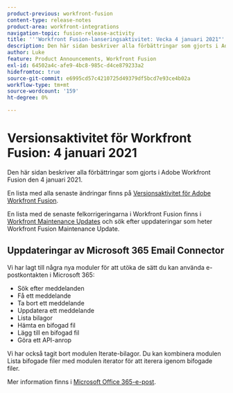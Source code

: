 ```yaml
---
product-previous: workfront-fusion
content-type: release-notes
product-area: workfront-integrations
navigation-topic: fusion-release-activity
title: '''Workfront Fusion-lanseringsaktivitet: Vecka 4 januari 2021"'
description: Den här sidan beskriver alla förbättringar som gjorts i Adobe Workfront Fusion den 4 januari 2021.
author: Luke
feature: Product Announcements, Workfront Fusion
exl-id: 64502a4c-afe9-4bc8-985c-d4ce879233a2
hidefromtoc: true
source-git-commit: e6995cd57c4210725d49379df5bcd7e93ce4b02a
workflow-type: tm+mt
source-wordcount: '159'
ht-degree: 0%

---
```


# Versionsaktivitet för Workfront Fusion: 4 januari 2021

Den här sidan beskriver alla förbättringar som gjorts i Adobe Workfront Fusion den 4 januari 2021.

En lista med alla senaste ändringar finns på [Versionsaktivitet för Adobe Workfront Fusion](../../../product-announcements/product-releases/fusion-release-activity/fusion-release-activity.md).

En lista med de senaste felkorrigeringarna i Workfront Fusion finns i [Workfront Maintenance Updates](https://experienceleague.adobe.com/docs/workfront-known-issues/releases/current-updates.html) och sök efter uppdateringar som heter Workfront Fusion Maintenance Update.

## Uppdateringar av Microsoft 365 Email Connector

Vi har lagt till några nya moduler för att utöka de sätt du kan använda e-postkontakten i Microsoft 365:

* Sök efter meddelanden
* Få ett meddelande
* Ta bort ett meddelande
* Uppdatera ett meddelande
* Lista bilagor
* Hämta en bifogad fil
* Lägg till en bifogad fil
* Göra ett API-anrop

Vi har också tagit bort modulen Iterate-bilagor. Du kan kombinera modulen Lista bifogade filer med modulen iterator för att iterera igenom bifogade filer.

Mer information finns i [Microsoft Office 365-e-post](../../../workfront-fusion/apps-and-their-modules/microsoft-365-email-modules.md).
